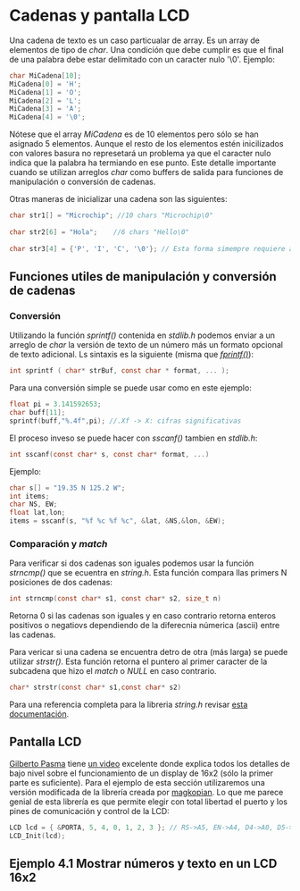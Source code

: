 # Cadenas y pantalla LCD

Una cadena de texto es un caso particualar de array. Es un array de elementos de tipo de *char*. Una condición que debe cumplir es que el final de una palabra debe estar delimitado con un caracter nulo '\0'. Ejemplo:
```C
char MiCadena[10];
MiCadena[0] = 'H';
MiCadena[1] = 'O';
MiCadena[2] = 'L';
MiCadena[3] = 'A';
MiCadena[4] = '\0';
```
Nótese que el array *MiCadena* es de 10 elementos pero sólo se han asignado 5 elementos. Aunque el resto de los elementos estén inicilizados con valores basura no represetará un problema ya que el caracter nulo indica que la palabra ha termiando en ese punto. Este detalle importante cuando se utilizan arreglos *char* como buffers de salida para funciones de manipulación o conversión de cadenas.

Otras maneras de inicializar una cadena son las siguientes:

```C
char str1[] = "Microchip"; //10 chars "Microchip\0"
 
char str2[6] = "Hola";    //6 chars "Hello\0"
 
char str3[4] = {'P', 'I', 'C', '\0'}; // Esta forma simempre requiere asigan el tamaño de array
````

## Funciones utiles de manipulación y conversión de cadenas

### Conversión
Utilizando la función *sprintf()* contenida en *stdlib.h* podemos enviar a un arreglo de *char* la versión de texto de un número más un formato opcional de texto adicional. Ls sintaxis es la siguiente (misma que [*fprintf()*](http://www.cplusplus.com/reference/cstdio/fprintf/)):
```C
int sprintf ( char* strBuf, const char * format, ... );
```
Para una conversión simple se puede usar como en este ejemplo:
```C
float pi = 3.141592653;
char buff[11];
sprintf(buff,"%.4f",pi); //.Xf -> X: cifras significativas
```

El proceso inveso se puede hacer con *sscanf()* tambien en *stdlib.h*:
```C
int sscanf(const char* s, const char* format, ...)
```
Ejemplo:
```C
char s[] = "19.35 N 125.2 W";
int items;
char NS, EW;
float lat,lon;
items = sscanf(s, "%f %c %f %c", &lat, &NS,&lon, &EW);
````

### Comparación y *match*
Para verificar si dos cadenas son iguales podemos usar la función *strncmp()* que se ecuentra en *string.h*. Esta función compara llas primers N posiciones de dos cadenas:
```C
int strncmp(const char* s1, const char* s2, size_t n)
```
Retorna 0 si las cadenas son iguales y en caso contrario retorna enteros positivos o negatiovs dependiendo de la diferecnia númerica (ascii) entre las cadenas.

Para vericar si una cadena se encuentra detro de otra (más larga) se puede utilizar *strstr()*. Esta función retorna el puntero al primer caracter de la subcadena que hizo el *match* o *NULL* en caso contrario.
```C
char* strstr(const char* s1,const char* s2)
```
Para una referencia completa para la libreria *string.h* revisar [esta documentación](http://www.netcruzer.com/nz/v202/doc/html/string_8h.html).

## Pantalla LCD
[Gilberto Pasma](https://www.youtube.com/channel/UCPPvs4M26W8A6FLp8HXDdvQ) tiene [un video](https://www.youtube.com/watch?v=pgGKlqz8hQU) excelente donde explica todos los detalles de bajo nivel sobre el funcionamiento de un display de 16x2 (sólo la primer parte es suficiente). Para el ejemplo de esta sección utilizaremos una versión modificada de la librería creada por [magkopian](https://github.com/magkopian/pic-xc8-lcd-library). Lo que me parece genial de esta librería es que permite elegir con total libertad el puerto y los pines de comunicación y control de la LCD:

```C
LCD lcd = { &PORTA, 5, 4, 0, 1, 2, 3 }; // RS->A5, EN->A4, D4->A0, D5->A1, D6->A2, D7->A3
LCD_Init(lcd);
```

## Ejemplo 4.1 Mostrar números y texto en un LCD 16x2
 


